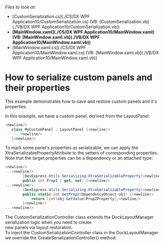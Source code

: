 <!-- default file list -->
*Files to look at*:

* [CustomSerialization.cs](./CS/DX WPF Application10/CustomSerialization.cs) (VB: [CustomSerialization.vb](./VB/DX WPF Application10/CustomSerialization.vb))
* **[MainWindow.xaml](./CS/DX WPF Application10/MainWindow.xaml) (VB: [MainWindow.xaml.vb](./VB/DX WPF Application10/MainWindow.xaml.vb))**
* [MainWindow.xaml.cs](./CS/DX WPF Application10/MainWindow.xaml.cs) (VB: [MainWindow.xaml.vb](./VB/DX WPF Application10/MainWindow.xaml.vb))
<!-- default file list end -->
# How to serialize custom panels and their properties


<p>This example demonstrates how to save and restore custom panels and it's properties.</p><p>In this example, we have a custom panel, derived from the LayoutPanel:<br />


```C#
<newline/>
   class MyCustomPanel : LayoutPanel {<newline/>
    ...<newline/>
   }<newline/>

```

</p><p>To mark some panel's properties as serializable, we can apply the XtraSerializablePropertyAttribute to the setters of corresponding properties.<br />
Note that the target properties can be a dependency or an attached type:<br />


```C#
<newline/>
...<newline/>
        [DevExpress.Utils.Serializing.XtraSerializableProperty]<newline/>
        public int Prop1 { get; set; }<newline/>
...<newline/>
        [DevExpress.Utils.Serializing.XtraSerializableProperty]<newline/>
        public static int GetProp2(DependencyObject obj) {<newline/>
            return (int)obj.GetValue(Prop2Property);<newline/>
        }<newline/>
...<newline/>

```

</p><p>The CustomSerializationController class extends the DockLayoutManager serialization logic when you need to create<br />
new panels via layout restoration. <br />
To inject the CustomSerializationController class in the DockLayoutManager we override the CreateSerializationController() method.</p>

<br/>


